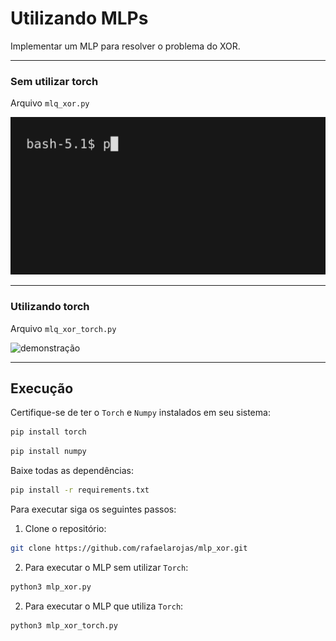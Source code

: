 # Utilizando MLPs

Implementar um MLP para resolver o problema do XOR.

---

### Sem utilizar torch 

Arquivo `mlq_xor.py`

![demonstração](mlq.gif)

---

### Utilizando torch 

Arquivo `mlq_xor_torch.py`

![demonstração](mlq_torch.png)


---

## Execução

Certifique-se de ter o `Torch` e `Numpy` instalados em seu sistema:

```bash
pip install torch
```

```bash
pip install numpy
```

Baixe todas as dependências:

```bash
pip install -r requirements.txt
```

Para executar siga os seguintes passos:

1. Clone o repositório:

```bash
git clone https://github.com/rafaelarojas/mlp_xor.git
```

2. Para executar o MLP sem utilizar `Torch`:

```bash
python3 mlp_xor.py
```

2. Para executar o MLP que utiliza `Torch`:

```bash
python3 mlp_xor_torch.py
```